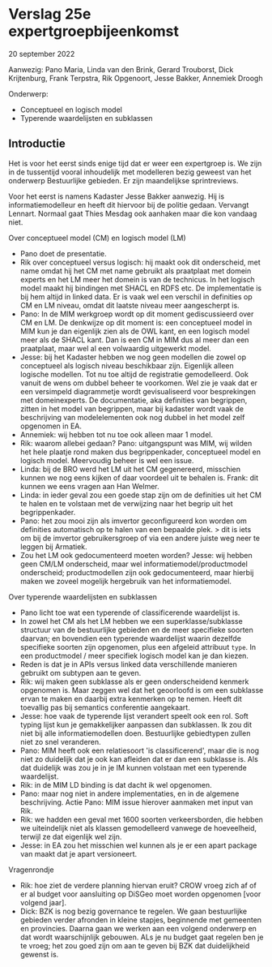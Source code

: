 # Verslag 25e expertgroepbijeenkomst
20 september 2022

Aanwezig: Pano Maria, Linda van den Brink, Gerard Trouborst, Dick Krijtenburg, Frank Terpstra, Rik Opgenoort, Jesse Bakker, Annemiek Droogh

Onderwerp: 
- Conceptueel en logisch model
- Typerende waardelijsten en subklassen

## Introductie
Het is voor het eerst sinds enige tijd dat er weer een expertgroep is. We zijn in de tussentijd vooral inhoudelijk met modelleren bezig geweest van het onderwerp Bestuurlijke gebieden. Er zijn maandelijkse sprintreviews. 

Voor het eerst is namens Kadaster Jesse Bakker aanwezig. Hij is informatiemodelleur en heeft dit hiervoor bij de politie gedaan. Vervangt Lennart. Normaal gaat Thies Mesdag ook aanhaken maar die kon vandaag niet. 

Over conceptueel model (CM) en logisch model (LM)
- Pano doet de presentatie. 
- Rik over conceptueel versus logisch: hij maakt ook dit onderscheid, met name omdat hij het CM met name gebruikt als praatplaat met domein experts en het LM meer het domein is van de technicus. In het logisch model maakt hij bindingen met SHACL en RDFS etc. De implementatie is bij hem altijd in linked data. Er is vaak wel een verschil in definities op CM en LM niveau, omdat dit laatste niveau meer aangescherpt is. 
- Pano: In de MIM werkgroep wordt op dit moment gediscussieerd over CM en LM. De denkwijze op dit moment is: een conceptueel model in MIM kun je dan eigenlijk zien als de OWL kant, en een logisch model meer als de SHACL kant. Dan is een CM in MIM dus al meer dan een praatplaat, maar wel al een volwaardig uitgewerkt model. 
- Jesse: bij het Kadaster hebben we nog geen modellen die zowel op conceptueel als logisch niveau beschikbaar zijn. Eigenlijk alleen logische modellen. Tot nu toe altijd de registratie gemodelleerd. Ook vanuit de wens om dubbel beheer te voorkomen. Wel zie je vaak dat er een versimpeld diagrammetje wordt gevisualiseerd voor besprekingen met domeinexperts. De documentatie, aka definities van begrippen, zitten in het model van begrippen, maar bij kadaster wordt vaak de beschrijving van modelelementen ook nog dubbel in het model zelf opgenomen in EA.
- Annemiek: wij hebben tot nu toe ook alleen maar 1 model. 
- Rik: waarom allebei gedaan? Pano: uitgangspunt was MIM, wij wilden het hele plaatje rond maken dus begrippenkader, conceptueel model en logisch model. Meervoudig beheer is wel een issue.
- Linda: bij de BRO werd het LM uit het CM gegenereerd, misschien kunnen we nog eens kijken of daar voordeel uit te behalen is. Frank: dit kunnen we eens vragen aan Han Welmer. 
- Linda: in ieder geval zou een goede stap zijn om de definities uit het CM te halen en te volstaan met de verwijzing naar het begrip uit het begrippenkader. 
- Pano: het zou mooi zijn als imvertor geconfigureerd kon worden om definities automatisch op te halen van een bepaalde plek. > dit is iets om bij de imvertor gebruikersgroep of via een andere juiste weg neer te leggen bij Armatiek. 
- Zou het LM ook gedocumenteerd moeten worden? Jesse: wij hebben geen CM/LM onderscheid, maar wel informatiemodel/productmodel onderscheid; productmodellen zijn ook gedocumenteerd, maar hierbij maken we zoveel mogelijk hergebruik van het informatiemodel.

Over typerende waardelijsten en subklassen
- Pano licht toe wat een typerende of classificerende waardelijst is. 
- In zowel het CM als het LM hebben we een superklasse/subklasse structuur van de bestuurlijke gebieden en de meer specifieke soorten daarvan; en bovendien een typerende waardelijst waarin dezelfde specifieke soorten zijn opgenomen, plus een afgeleid attribuut `type`. In een productmodel / meer specifiek logisch model kan je dan kiezen.
- Reden is dat je in APIs versus linked data verschillende manieren gebruikt om subtypen aan te geven. 
- Rik: wij maken geen subklasse als er geen onderscheidend kenmerk opgenomen is. Maar zeggen wel dat het geoorloofd is om een subklasse ervan te maken en daarbij extra kenmerken op te nemen. Heeft dit toevallig pas bij semantics conferentie aangekaart. 
- Jesse: hoe vaak de typerende lijst verandert speelt ook een rol. Soft typing lijst kun je gemakkelijker aanpassen dan subklassen. Ik zou dit niet bij alle informatiemodellen doen. Bestuurlijke gebiedtypen zullen niet zo snel veranderen. 
- Pano: MIM heeft ook een relatiesoort 'is classificerend', maar die is nog niet zo duidelijk dat je ook kan afleiden dat er dan een subklasse is. Als dat duidelijk was zou je in je IM kunnen volstaan met een typerende waardelijst. 
- Rik: in de MIM LD binding is dat dacht ik wel opgenomen. 
- Pano: maar nog niet in andere implementaties, en in de algemene beschrijving. Actie Pano: MIM issue hierover aanmaken met input van Rik. 
- Rik: we hadden een geval met 1600 soorten verkeersborden, die hebben we uiteindelijk niet als klassen gemodelleerd vanwege de hoeveelheid, terwijl ze dat eigenlijk wel zijn. 
- Jesse: in EA zou het misschien wel kunnen als je er een apart package van maakt dat je apart versioneert. 

Vragenrondje
- Rik: hoe ziet de verdere planning hiervan eruit? CROW vroeg zich af of er al budget voor aansluiting op DiSGeo moet worden opgenomen [voor volgend jaar]. 
- Dick: BZK is nog bezig governance te regelen. We gaan bestuurlijke gebieden verder afronden in kleine stapjes, beginnende met gemeenten en provincies. Daarna gaan we werken aan een volgend onderwerp en dat wordt waarschijnlijk gebouwen. ALs je nu budget gaat regelen ben je te vroeg; het zou goed zijn om aan te geven bij BZK dat duidelijkheid gewenst is. 

